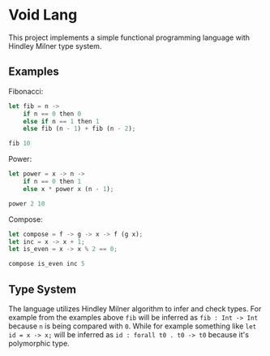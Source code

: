 # Void Lang

This project implements a simple functional programming language with Hindley Milner type system.

## Examples

Fibonacci:

```rust
let fib = n ->
	if n == 0 then 0
	else if n == 1 then 1
	else fib (n - 1) + fib (n - 2);

fib 10
```

Power:

```rust
let power = x -> n ->
	if n == 0 then 1
	else x * power x (n - 1);

power 2 10
```

Compose:

```rust
let compose = f -> g -> x -> f (g x);
let inc = x -> x + 1;
let is_even = x -> x % 2 == 0;

compose is_even inc 5
```

## Type System

The language utilizes Hindley Milner algorithm to infer and check types. For example from the examples above `fib` will be inferred as `fib : Int -> Int` because `n` is being compared with `0`. While for example something like `let id = x -> x;` will be inferred as `id : forall t0 . t0 -> t0` because it's polymorphic type.
